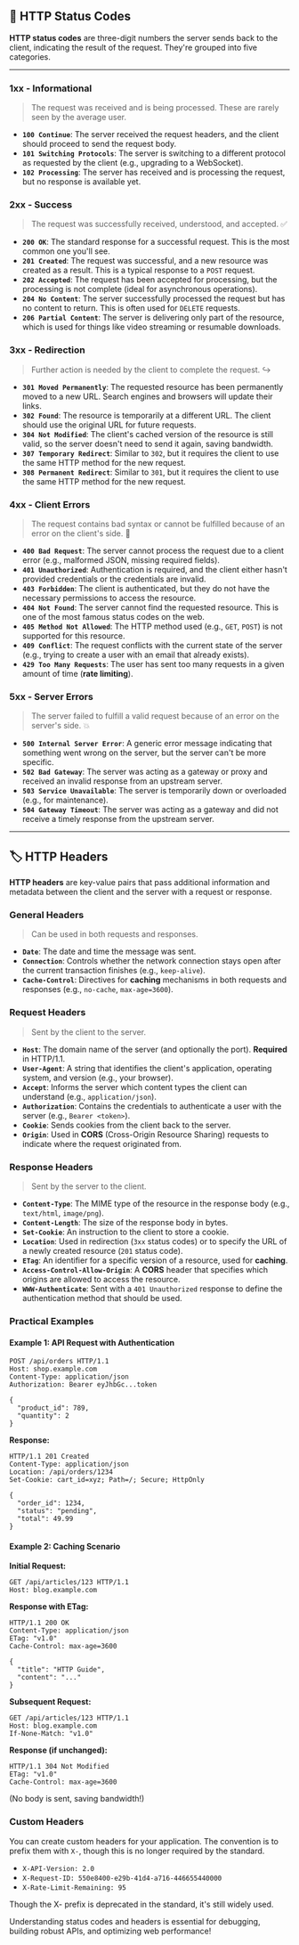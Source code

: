  ## 🚦 HTTP Status Codes
**HTTP status codes** are three-digit numbers the server sends back to the client, indicating the result of the request. They're grouped into five categories.

---

### 1xx - Informational
> The request was received and is being processed. These are rarely seen by the average user.

* **`100 Continue`**: The server received the request headers, and the client should proceed to send the request body.
* **`101 Switching Protocols`**: The server is switching to a different protocol as requested by the client (e.g., upgrading to a WebSocket).
* **`102 Processing`**: The server has received and is processing the request, but no response is available yet.

### 2xx - Success
> The request was successfully received, understood, and accepted. ✅

* **`200 OK`**: The standard response for a successful request. This is the most common one you'll see.
* **`201 Created`**: The request was successful, and a new resource was created as a result. This is a typical response to a `POST` request.
* **`202 Accepted`**: The request has been accepted for processing, but the processing is not complete (ideal for asynchronous operations).
* **`204 No Content`**: The server successfully processed the request but has no content to return. This is often used for `DELETE` requests.
* **`206 Partial Content`**: The server is delivering only part of the resource, which is used for things like video streaming or resumable downloads.

### 3xx - Redirection
> Further action is needed by the client to complete the request. ↪️

* **`301 Moved Permanently`**: The requested resource has been permanently moved to a new URL. Search engines and browsers will update their links.
* **`302 Found`**: The resource is temporarily at a different URL. The client should use the original URL for future requests.
* **`304 Not Modified`**: The client's cached version of the resource is still valid, so the server doesn't need to send it again, saving bandwidth.
* **`307 Temporary Redirect`**: Similar to `302`, but it requires the client to use the same HTTP method for the new request.
* **`308 Permanent Redirect`**: Similar to `301`, but it requires the client to use the same HTTP method for the new request.

### 4xx - Client Errors
> The request contains bad syntax or cannot be fulfilled because of an error on the client's side. 🛑

* **`400 Bad Request`**: The server cannot process the request due to a client error (e.g., malformed JSON, missing required fields).
* **`401 Unauthorized`**: Authentication is required, and the client either hasn't provided credentials or the credentials are invalid.
* **`403 Forbidden`**: The client is authenticated, but they do not have the necessary permissions to access the resource.
* **`404 Not Found`**: The server cannot find the requested resource. This is one of the most famous status codes on the web.
* **`405 Method Not Allowed`**: The HTTP method used (e.g., `GET`, `POST`) is not supported for this resource.
* **`409 Conflict`**: The request conflicts with the current state of the server (e.g., trying to create a user with an email that already exists).
* **`429 Too Many Requests`**: The user has sent too many requests in a given amount of time (**rate limiting**).

### 5xx - Server Errors
> The server failed to fulfill a valid request because of an error on the server's side. 💥

* **`500 Internal Server Error`**: A generic error message indicating that something went wrong on the server, but the server can't be more specific.
* **`502 Bad Gateway`**: The server was acting as a gateway or proxy and received an invalid response from an upstream server.
* **`503 Service Unavailable`**: The server is temporarily down or overloaded (e.g., for maintenance).
* **`504 Gateway Timeout`**: The server was acting as a gateway and did not receive a timely response from the upstream server.

---

## 🏷️ HTTP Headers
**HTTP headers** are key-value pairs that pass additional information and metadata between the client and the server with a request or response.

### General Headers
> Can be used in both requests and responses.

* **`Date`**: The date and time the message was sent.
* **`Connection`**: Controls whether the network connection stays open after the current transaction finishes (e.g., `keep-alive`).
* **`Cache-Control`**: Directives for **caching** mechanisms in both requests and responses (e.g., `no-cache`, `max-age=3600`).

### Request Headers
> Sent by the client to the server.

* **`Host`**: The domain name of the server (and optionally the port). **Required** in HTTP/1.1.
* **`User-Agent`**: A string that identifies the client's application, operating system, and version (e.g., your browser).
* **`Accept`**: Informs the server which content types the client can understand (e.g., `application/json`).
* **`Authorization`**: Contains the credentials to authenticate a user with the server (e.g., `Bearer <token>`).
* **`Cookie`**: Sends cookies from the client back to the server.
* **`Origin`**: Used in **CORS** (Cross-Origin Resource Sharing) requests to indicate where the request originated from.

### Response Headers
> Sent by the server to the client.

* **`Content-Type`**: The MIME type of the resource in the response body (e.g., `text/html`, `image/png`).
* **`Content-Length`**: The size of the response body in bytes.
* **`Set-Cookie`**: An instruction to the client to store a cookie.
* **`Location`**: Used in redirection (`3xx` status codes) or to specify the URL of a newly created resource (`201` status code).
* **`ETag`**: An identifier for a specific version of a resource, used for **caching**.
* **`Access-Control-Allow-Origin`**: A **CORS** header that specifies which origins are allowed to access the resource.
* **`WWW-Authenticate`**: Sent with a `401 Unauthorized` response to define the authentication method that should be used.

### Practical Examples

#### Example 1: API Request with Authentication
```http
POST /api/orders HTTP/1.1
Host: shop.example.com
Content-Type: application/json
Authorization: Bearer eyJhbGc...token

{
  "product_id": 789,
  "quantity": 2
}
```
**Response:**
```http
HTTP/1.1 201 Created
Content-Type: application/json
Location: /api/orders/1234
Set-Cookie: cart_id=xyz; Path=/; Secure; HttpOnly

{
  "order_id": 1234,
  "status": "pending",
  "total": 49.99
}
```

#### Example 2: Caching Scenario
**Initial Request:**
```http
GET /api/articles/123 HTTP/1.1
Host: blog.example.com
```
**Response with ETag:**
```http
HTTP/1.1 200 OK
Content-Type: application/json
ETag: "v1.0"
Cache-Control: max-age=3600

{
  "title": "HTTP Guide",
  "content": "..."
}
```
**Subsequent Request:**
```http
GET /api/articles/123 HTTP/1.1
Host: blog.example.com
If-None-Match: "v1.0"
```
**Response (if unchanged):**
```http
HTTP/1.1 304 Not Modified
ETag: "v1.0"
Cache-Control: max-age=3600
```
(No body is sent, saving bandwidth!)

### Custom Headers
You can create custom headers for your application. The convention is to prefix them with `X-`, though this is no longer required by the standard.
* `X-API-Version: 2.0`
* `X-Request-ID: 550e8400-e29b-41d4-a716-446655440000`
* `X-Rate-Limit-Remaining: 95`

Though the X- prefix is deprecated in the standard, it's still widely used.

Understanding status codes and headers is essential for debugging, building robust APIs, and optimizing web performance!